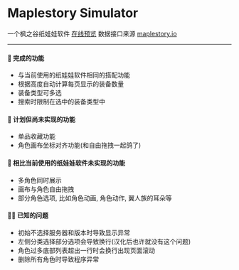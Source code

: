 # Maplestory Simulator

一个枫之谷纸娃娃软件
[在线预览](https://sunjiezhu.github.io/MapleStory_Simulator/simulator/v1/)
数据接口来源 [maplestory.io](https://maplestory.io/)

---

#### 🥰 完成的功能

-   与当前使用的纸娃娃软件相同的搭配功能
-   根据高度自动计算每页显示的装备数量
-   装备类型可多选
-   搜索时限制在选中的装备类型中

#### 🥲 计划但尚未实现的功能

-   单品收藏功能
-   角色画布坐标对齐功能(和自由拖拽一起鸽了)

#### 🥵 相比当前使用的纸娃娃软件未实现的功能

-   多角色同时展示
-   画布与角色自由拖拽
-   部分角色选项, 比如角色动画, 角色动作, 翼人族的耳朵等

#### 😶‍🌫️ 已知的问题

-   初始不选择服务器和版本时导致显示异常
-   左侧分类选择部分选项会导致换行(汉化后也许就没有这个问题)
-   角色过多底部列表超出一行时会换行出现页面滚动
-   删除所有角色时导致程序异常
